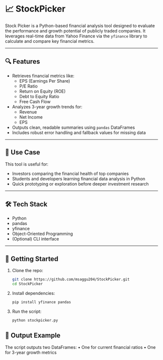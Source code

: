 # 📈 StockPicker

Stock Picker is a Python-based financial analysis tool designed to evaluate the performance and growth potential of publicly traded companies. It leverages real-time data from Yahoo Finance via the `yfinance` library to calculate and compare key financial metrics.

---

## 🔍 Features

- Retrieves financial metrics like:
  - EPS (Earnings Per Share)
  - P/E Ratio
  - Return on Equity (ROE)
  - Debt to Equity Ratio
  - Free Cash Flow
- Analyzes 3-year growth trends for:
  - Revenue
  - Net Income
  - EPS
- Outputs clean, readable summaries using `pandas` DataFrames
- Includes robust error handling and fallback values for missing data

---

## 🧠 Use Case

This tool is useful for:

- Investors comparing the financial health of top companies
- Students and developers learning financial data analysis in Python
- Quick prototyping or exploration before deeper investment research

---

## 🛠 Tech Stack

- Python
- pandas
- yfinance
- Object-Oriented Programming
- (Optional) CLI interface

---

## 🚀 Getting Started

1. Clone the repo:

   ```bash
   git clone https://github.com/msaggu204/StockPicker.git
   cd StockPicker

2. Install dependencies:

   ```bash
   pip install yfinance pandas

3. Run the script:

   ```bash
   python stockpicker.py


## 📂 Output Example

The script outputs two DataFrames:
•	One for current financial ratios
•	One for 3-year growth metrics
